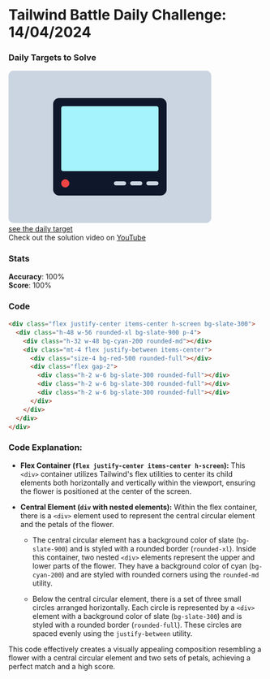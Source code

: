 # Tailwind Battle Daily Challenge: 14/04/2024

### Daily Targets to Solve

![picture of daily target](./images/14.png)  
[see the daily target](https://www.tailwindbattle.com/play/27)  
Check out the solution video on [YouTube](https://www.youtube.com/watch?v=LiFqj6w5S6g)

### Stats

**Accuracy**: 100%  
**Score**: 100%

### Code

```html
<div class="flex justify-center items-center h-screen bg-slate-300">
  <div class="h-48 w-56 rounded-xl bg-slate-900 p-4">
    <div class="h-32 w-48 bg-cyan-200 rounded-md"></div>
    <div class="mt-4 flex justify-between items-center">
      <div class="size-4 bg-red-500 rounded-full"></div>
      <div class="flex gap-2">
        <div class="h-2 w-6 bg-slate-300 rounded-full"></div>
        <div class="h-2 w-6 bg-slate-300 rounded-full"></div>
        <div class="h-2 w-6 bg-slate-300 rounded-full"></div>
      </div>
    </div>
  </div>
</div>
```

### Code Explanation:

- **Flex Container (`flex justify-center items-center h-screen`):** This `<div>` container utilizes Tailwind's flex utilities to center its child elements both horizontally and vertically within the viewport, ensuring the flower is positioned at the center of the screen.

- **Central Element (`div` with nested elements):** Within the flex container, there is a `<div>` element used to represent the central circular element and the petals of the flower.

  - The central circular element has a background color of slate (`bg-slate-900`) and is styled with a rounded border (`rounded-xl`). Inside this container, two nested `<div>` elements represent the upper and lower parts of the flower. They have a background color of cyan (`bg-cyan-200`) and are styled with rounded corners using the `rounded-md` utility.

  - Below the central circular element, there is a set of three small circles arranged horizontally. Each circle is represented by a `<div>` element with a background color of slate (`bg-slate-300`) and is styled with a rounded border (`rounded-full`). These circles are spaced evenly using the `justify-between` utility.

This code effectively creates a visually appealing composition resembling a flower with a central circular element and two sets of petals, achieving a perfect match and a high score.